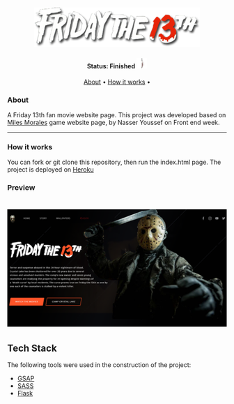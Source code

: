 

<h1 align="center">
    <img alt="13th" title="13th" src="https://github.com/manuhon99/friday13th/blob/main/img/ico.png" width="380"/>
</h1>

<h4 align="center"> 
	Status: Finished <img src="https://github.com/manuhon99/friday13th/blob/main/img/faca.png" width="24"/>
</h4>

<p align="center">
 <a href="#about">About</a> •
 <a href="#how-it-works">How it works</a> • 
</p>


### About 

A Friday 13th fan movie website page. This project was developed based on [Miles Morales](https://github.com/manuhon99/miles_morales) game website page, by Nasser Youssef on Front end week.

---

### How it works

You can fork or git clone this repository, then run the index.html page. The project is deployed on [Heroku](https://jason13th.herokuapp.com/)


### Preview

<h1 align="center">
<img src="https://github.com/manuhon99/friday13th/blob/main/img/print.PNG" width="720"/>
</h1>


## Tech Stack

The following tools were used in the construction of the project:
- [GSAP](https://greensock.com/gsap/)
- [SASS](https://sass-lang.com/)
- [Flask](https://flask.palletsprojects.com/en/1.1.x/) 
